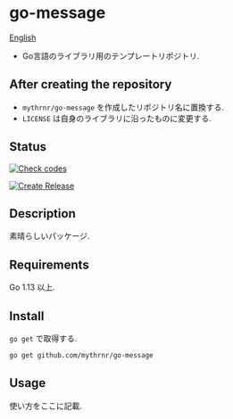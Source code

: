 # go-message

[English](./README.md)

- Go言語のライブラリ用のテンプレートリポジトリ.

## After creating the repository

- `mythrnr/go-message` を作成したリポジトリ名に置換する.
- `LICENSE` は自身のライブラリに沿ったものに変更する.

## Status

[![Check codes](https://github.com/mythrnr/go-message/actions/workflows/check_code.yml/badge.svg)](https://github.com/mythrnr/go-message/actions/workflows/check_code.yml)

[![Create Release](https://github.com/mythrnr/go-message/actions/workflows/release.yml/badge.svg)](https://github.com/mythrnr/go-message/actions/workflows/release.yml)

## Description

素晴らしいパッケージ.

## Requirements

Go 1.13 以上.

## Install

`go get` で取得する.

```bash
go get github.com/mythrnr/go-message
```

## Usage

使い方をここに記載.
